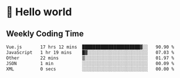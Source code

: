 # 🍻 Hello world

## Weekly Coding Time
<!--START_SECTION:waka-->

```txt
Vue.js       17 hrs 12 mins  ██████████████████████▓░░   90.90 %
JavaScript   1 hr 19 mins    █▓░░░░░░░░░░░░░░░░░░░░░░░   07.03 %
Other        22 mins         ▒░░░░░░░░░░░░░░░░░░░░░░░░   01.97 %
JSON         1 min           ░░░░░░░░░░░░░░░░░░░░░░░░░   00.09 %
XML          0 secs          ░░░░░░░░░░░░░░░░░░░░░░░░░   00.00 %
```

<!--END_SECTION:waka-->
